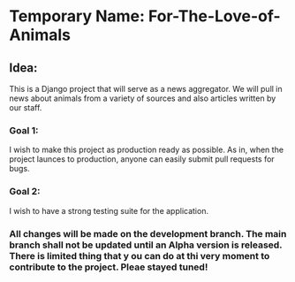 
# Temporary Name: For-The-Love-of-Animals
## Idea:
This is a Django project that will serve as a news aggregator. We will pull in news about animals from a variety of sources and also articles written by our staff.
### Goal 1: 
I wish to make this project as production ready as possible. As in, when the project launces to production, anyone can easily submit pull requests for bugs. 
### Goal 2: 
I wish to have a strong testing suite for the application. 

### All changes will be made on the development branch. The main branch shall not be updated until an Alpha version is released. There is limited thing that y ou can do at thi very moment to contribute to the project. Pleae stayed tuned!

